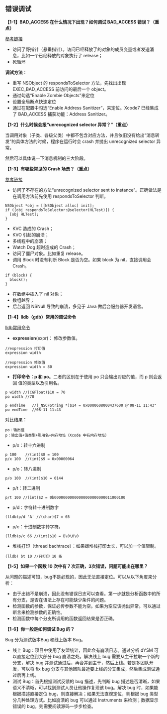 ## 错误调试

**【1-1】BAD_ACCESS 在什么情况下出现？如何调试 BAD_ACCESS 错误？（重点）**

[参考链接](https://www.cnblogs.com/shinianshumu/articles/5679943.html)

* 访问了野指针（悬垂指针）。访问已经释放了的对象的成员变量或者发送消息，比如一个已经释放的对象执行了 release；
* 死循环

**调试方法**：

* 重写 NSObject 的 respondsToSelector 方法，先找出出现 EXEC_BAD_ACCESS 前访问的最后一个 object。
* 通过勾选“Enable Zombie Objects”来定位
* 设置全局断点快速定位
* 通过在配置中勾选“Enable Address Sanitizer”，来定位。Xcode7 已经集成了 BAD_ACCESS 捕获功能：Address Sanitizer。

**【1-2】什么时候会报“unrecognized selector 异常？”（重点）**

当调用对象（子类、各级父类）中都不包含对应方法，并且依旧没有给出“消息转发”的具体方法的时候，程序在运行时会 crash 并抛出 unrecognized selector 异常。

然后可以具体说一下消息机制的三大阶段。

**【1-3】有哪些常见的 Crash 场景？（重点）**

[参考链接](https://www.jianshu.com/p/74247ba1393f)

* 访问了不存在的方法“unrecognized selector sent to instance”。正确做法是在调用方法前先使用 respondsToSelector 判断。

```
NSObject *obj = [[NSObject alloc] init];
if ([obj respondsToSelector:@selector(HLTest)]) {
  [obj HLTest];
}
```
* KVC 造成的 Crash；
* KVO 引起的崩溃；
* 多线程中的崩溃；
* Watch Dog 超时造成的 Crash；
* 访问了僵尸对象。比如重复 release。
* 调用 Block 时没有判断 Block 是否为空。如果 block 为 nil，直接调用会 Crash。

```
if (block) {
  block();
}
```
* 在数组中插入了 nil 对象；
* 数组越界；
* 后台返回 NSNull 导致的崩溃，多见于 Java 做后台服务器开发语言。

**【1-4】lldb（gdb）常用的调试命令**

[lldb常用命令](https://www.cnblogs.com/hjltonyios/p/8878959.html)

* **expression**(expr)： 修改参数值。

```
//expression 打印值
expression width

//expression 修改值
expression width = 80
```

* **打印命令：p 和 po**。二者的区别在于使用 po 只会输出对应的值，而 p 则会返回 值的类型以及引用名。

```
p width //(CGFloat)$10 = 70
po width //70

p endTime   //(_NSCFString *)$14 = 0x0000608000437600 @"08-11 11:43"
po endTime  //08-11 11:43
```

对比结果：

```
po：输出值
p：输出值+值类型+引用名+内存地址（Xcode 中有内存地址）
```

* p/x：转十六进制

```
p 100    //(int)$8 = 100
p/x 100  //(int)$9 = 0x00000064
```
* p/o：转八进制

```
p/o 100  //(int)$10 = 0144
```

* p/t：转二进制

```
p/t 100 //(int)$2 = 0b00000000000000000000000011000100
```

* p/d：字符转十进制数字

```
(lldb)p/d 'A' //(char)$7 = 65
```

* p/c：十进制数字转字符。

```
(lldb)p/c 66 //(int)$10 = B\0\0\0
```

* 堆栈打印（thread bachtrace）：如果嫌堆栈打印太长，可以加一个值限制。

```
(lldb) bt 10 //只打印 10 条
```

**【1-5】如果一个函数 10 次中有 7 次正确，3次错误，问题可能出在哪里？**

从问题的描述可知，bug不是必现的，因此无法直接定位。可以从以下角度来分析：

* 由于出错不是崩溃，因此没有错误日志可以查看。第一步就是分析函数中的所有分支，是否在语法上存在可能缺少条件的问题。
* 检测函数的参数，保证必传参数不能为空。如果为空应该抛出异常。可以通过断言来检测参数的正确性。
* 检测函数中每个分支所调用的函数返回结果是否正确。

**【1-6】你一般是如何调试 Bug 的？**

Bug 分为测试版本Bug 和线上版本 Bug。

* 线上 Bug：项目中使用了友盟统计，因此会有崩溃日志。通过分析 dYSM 可以直接定位到大部分 bug 崩溃之处。解决线上 bug 需要从主干拉取一个新的分支，解决 bug 并测试通过后，再合并到主干，然后上线。若是多团队开发，可以将 fix bug 分支与其他团队最近要上线的分支集成，然后集成测试通过后再上线。
* 测试 Bug：首先根据测试反馈的 bug 描述，先判断 bug 描述是否清晰，如果语义不清晰，可以找到测试人员让他操作复现该 bug。解决 bug 时，如果能根据描述直接定位 bug，则直接解决；如果无法直观定位，则根据 bug 类型分几种处理方式。比如崩溃的 bug 可以通过 Instruments 来检测；数据显示错误的 bug，则需要阅读源码一步步检查。






